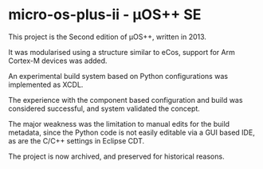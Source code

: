 # micro-os-plus-ii - µOS++ SE

This project is the Second edition of µOS++, written in 2013.

It was modularised using a structure similar to eCos, 
support for Arm Cortex-M devices was added.

An experimental build system based on Python configurations
was implemented as XCDL.

The experience with the component based configuration and build 
was considered successful, and system validated the concept.

The major weakness was the limitation to manual edits for the
build metadata, since the Python code is not easily editable
via a GUI based IDE, as are the C/C++ settings in Eclipse CDT.

The project is now archived, and preserved for historical reasons.
